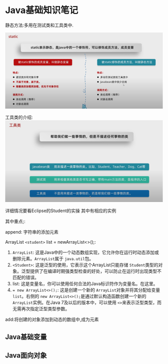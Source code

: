 # Java基础知识笔记

静态方法:多用在测试类和工具类中.

![1699761110962](image/JavaSE/1699761110962.png)


工具类的介绍:![1699761350575](image/JavaSE/1699761350575.png)

详细情况要看Eclipse的Student的实操 其中有相应的实例

其中重点;:

append: 字符串的添加元素

ArrayList `<student>` list = newArrayList<>();:

1. `ArrayList`: 这是Java中的一个动态数组实现，它允许你在运行时动态添加或删除元素。`ArrayList`属于 `java.util`包。
2. `<Student>`: 这是泛型的使用，它表示这个ArrayList只能存储 `Student`类型的对象。泛型提供了在编译时期强类型检查的好处，可以防止在运行时出现类型不匹配的错误。
3. list: 这是变量名，你可以使用任何合法的Java标识符作为变量名。在这里。
4. `= new ArrayList<>();`: 这是创建一个新的 `ArrayList`对象并将其分配给变量 `list`。右侧的 `new ArrayList<>();`是通过默认构造函数创建一个新的 `ArrayList`实例。在Java 7及以后的版本中，可以使用 `<>`来表示泛型类型，而无需再次指定泛型类型参数。

add:将创建的对象添加到动态的数组中,成为元素



## Java基础变量

## Java面向对象
